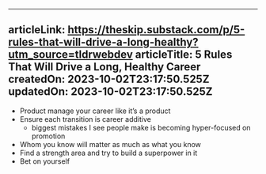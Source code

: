 -----------------------
articleLink: https://theskip.substack.com/p/5-rules-that-will-drive-a-long-healthy?utm_source=tldrwebdev
articleTitle: 5 Rules That Will Drive a Long, Healthy Career
createdOn: 2023-10-02T23:17:50.525Z
updatedOn: 2023-10-02T23:17:50.525Z
-----------------------

- Product manage your career like it’s a product
- Ensure each transition is career additive
  - biggest mistakes I see people make is becoming hyper-focused on promotion
- Whom you know will matter as much as what you know
- Find a strength area and try to build a superpower in it
- Bet on yourself